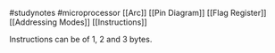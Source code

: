 #studynotes #microprocessor 
[[Arc]]
[[Pin Diagram]]
[[Flag Register]]
[[Addressing Modes]]
[[Instructions]]



Instructions can be of 1, 2 and 3 bytes.